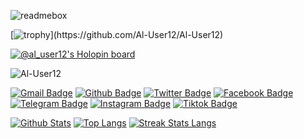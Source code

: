 ![readmebox](https://github.com/Al-User12/Al-User12/assets/44604935/cd0ae5cf-2236-49af-806f-499ced7ea35d)

[![trophy](https://github-profile-trophy.vercel.app/?username=Al-User12&theme=dracula&rank=-?)](https://github.com/Al-User12/Al-User12)

[![@al_user12's Holopin board](https://holopin.me/al_user12)](https://holopin.io/@al_user12)

<img title="Al-User12" src="https://komarev.com/ghpvc/?username=Al-User12&text_color=FF00FF&label=Views&color=000000&text_color=00FF00&bg_color=000000&style=flat"></a>

[![Gmail Badge](https://img.shields.io/badge/-alfikrikm2@gmail.com-black?style=flat&logo=Gmail&link=mailto:alfikrikm2@gmail.com)](mailto:alfikrikm2@gmail.com)
[![Github Badge](https://img.shields.io/badge/Al-User12-black?style=flat&logo=github&link=https://github.com/Al-User12)](https://www.github.com/Al-User12)
[![Twitter Badge](https://img.shields.io/badge/-xafkmx-black?style=flat&logo=twitter&link=https://twitter.com/xafkmx)](https://twitter.com/xafkmx)
[![Facebook Badge](https://img.shields.io/badge/-itsme.fikri-black?style=flat&logo=facebook&link=https://facebook.com/itsme.fikri)](https://facebook.com/itsme.fikri)
[![Telegram Badge](https://img.shields.io/badge/-Al_User12-black?style=flat&logo=telegram&link=https://telegram.me/Al_User12)](https://telegram.me/Al_User12)
[![Instagram Badge](https://img.shields.io/badge/-yaelahfik-black?style=flat&logo=instagram&link=https://instagram.com/yaelahfik)](https://instagram.com/yaelahfik)
[![Tiktok Badge](https://img.shields.io/badge/-al_fikri12-black?style=flat&logo=tiktok&link=https://tiktok.com/al_fikri12)](https://tiktok.com/al_fikri12)

[![Github Stats](https://github-readme-stats.vercel.app/api?username=Al-User12&show_icons=true&include_all_commits=true&count_private=true&&hide_border=true&bg_color=000000&icon_color=00FF00&title_color=00FF00&text_color=FFFFFF&custom_title=My+Github+Stats)](https://github.com/Al-User12/Al-User12)
[![Top Langs](https://github-readme-stats.vercel.app/api/top-langs/?username=Al-User12&layout=compact&hide_border=true&langs_count=8&bg_color=000000&icon_color=00FF00&title_color=00FF00&text_color=FFFFFF)](https://github.com/Al-User12/Al-User12)
[![Streak Stats Langs](https://github-readme-streak-stats.herokuapp.com?user=Al-User12&theme=dark&background=black&ring=lime&fire=purple&dates=white&currStreakNum=lime&sideNums=lime&currStreakLabel=lime&sideLabels=lime&stroke=lime&border=black)](https://github.com/Al-User12/Al-User12)

<!---
Al-User12/Al-User12 is a ✨ special ✨ repository because its `README.md` (this file) appears on your GitHub profile.
You can click the Preview link to take a look at your changes.
--->
